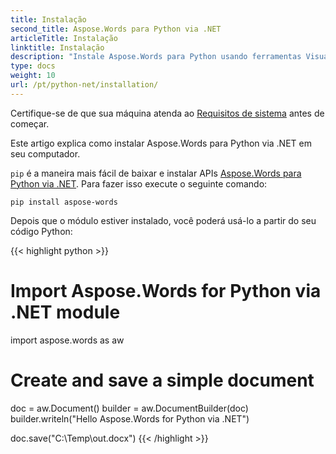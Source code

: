 ```yaml
---
title: Instalação
second_title: Aspose.Words para Python via .NET
articleTitle: Instalação
linktitle: Instalação
description: "Instale Aspose.Words para Python usando ferramentas Visual Studio como Manage NuGet Packages ou Package Manager Console e o instalador MSI. Use o conjunto de permissões Full Trust."
type: docs
weight: 10
url: /pt/python-net/installation/
---
```


Certifique-se de que sua máquina atenda ao [Requisitos de sistema](/words/pt/python-net/system-requirements/) antes de começar.

Este artigo explica como instalar Aspose.Words para Python via .NET em seu computador.

`pip` é a maneira mais fácil de baixar e instalar APIs [Aspose.Words para Python via .NET](https://pypi.org/project/aspose-words/). Para fazer isso execute o seguinte comando:

`pip install aspose-words`

Depois que o módulo estiver instalado, você poderá usá-lo a partir do seu código Python:

{{< highlight python >}}
# Import Aspose.Words for Python via .NET module
import aspose.words as aw

# Create and save a simple document
doc = aw.Document()
builder = aw.DocumentBuilder(doc)
builder.writeln("Hello Aspose.Words for Python via .NET")

doc.save("C:\\Temp\\out.docx")
{{< /highlight >}}

